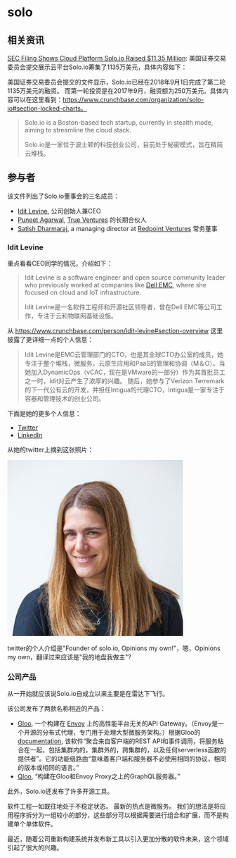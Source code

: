 # solo



## 相关资讯

[SEC Filing Shows Cloud Platform Solo.io Raised $11.35 Million](https://news.crunchbase.com/news/sec-filing-shows-cloud-platform-solo-io-raised-11-35-million/?utm_source=cb_weekend&utm_medium=email&utm_campaign=20180908&utm_content=hero&utm_term=link_general&mkt_tok=eyJpIjoiTVdFeFpHSTROamt4TTJJMSIsInQiOiJuZFN3azhsNnFOVGJKVm9zc2NjUU1jWGV0VElVN0dSaUFzZFpzdUxuYWpvdlwvUGt0dTRSc3FyeTR3a3MydVdoc0N0RytaRExGUlg1c3k3c09oWjlvVnZGOVZsTHBNcWx3VEp0YjVZalo5MGtoSnQxMkNhMGRWeVpZamRhZ2NHdFgifQ%3D%3D&from=timeline): 美国证券交易委员会提交展示云平台Solo.io筹集了1135万美元，具体内容如下：

美国证券交易委员会提交的文件显示，Solo.io已经在2018年9月1日完成了第二轮1135万美元的融资。 而第一轮投资是在2017年9月，融资额为250万美元。具体内容可以在这里看到：https://www.crunchbase.com/organization/solo-io#section-locked-charts。

> Solo.io is a Boston-based tech startup, currently in stealth mode, aiming to streamline the cloud stack.
>
> Solo.io是一家位于波士顿的科技创业公司，目前处于秘密模式，旨在精简云堆栈。

## 参与者

该文件列出了Solo.io董事会的三名成员：

- [Idit Levine](https://www.crunchbase.com/person/idit-levine), 公司创始人兼CEO
- [Puneet Agarwal](https://www.crunchbase.com/person/puneet-agarwal),  [True Ventures](https://www.crunchbase.com/organization/true-ventures) 的长期合伙人
- [Satish Dharmaraj](https://www.crunchbase.com/person/satish-dharmaraj), a managing director at [Redpoint Ventures](https://www.crunchbase.com/organization/redpoint-ventures) 常务董事

### Idit Levine

重点看看CEO同学的情况，介绍如下：

> Idit Levine is a software engineer and open source community leader who previously worked at companies like [Dell EMC](https://www.crunchbase.com/organization/dell-emc), where she focused on cloud and IoT infrastructure.
>
> Idit Levine是一名软件工程师和开源社区领导者，曾在Dell EMC等公司工作，专注于云和物联网基础设施。

从 https://www.crunchbase.com/person/idit-levine#section-overview 这里披露了更详细一点的个人信息：

> Idit Levine是EMC云管理部门的CTO，也是其全球CTO办公室的成员，她专注于整个堆栈，微服务，云原生应用和PaaS的管理和协调（M＆O）。当她加入DynamicOps（vCAC，现在是VMware的一部分）作为其首批员工之一时，Idit对云产生了浓厚的兴趣。 随后，她参与了Verizon Terremark的下一代公有云的开发，并担任Intigua的代理CTO，Intigua是一家专注于容器和管理技术的创业公司。

下面是她的更多个人信息：

- [Twitter](https://twitter.com/Idit_Levine)
- [LinkedIn](https://www.linkedin.com/in/iditlevine)

从她的twitter上摘到这张照片：

![](images/Idit_Levine.jpg)

twitter的个人介绍是"Founder of solo.io, Opinions my own!"，嗯，Opinions my own，翻译过来应该是"我的地盘我做主"? 

### 公司产品

从一开始就应该说Solo.io自成立以来主要是在雷达下飞行。

该公司发布了两款名称相近的产品：

- [Gloo](https://gloo.solo.io/), 一个构建在 [Envoy](https://www.envoyproxy.io/) 上的高性能平台无关的API Gateway。（Envoy是一个开源的分布式代理，专门用于处理大型微服务架构。）根据Gloo的 [documentation](https://gloo.solo.io/introduction/introduction/), 该软件“聚合来自客户端的REST API和事件调用，将服务粘合在一起，包括集群内的，集群外的，跨集群的，以及任何serverless函数的提供者”。它的功能级路由“意味着客户端和服务器不必使用相同的协议，相同的版本或相同的语言。”
- [Qloo](https://qloo.solo.io/), “构建在Gloo和Envoy Proxy之上的GraphQL服务器。”

此外，Solo.io还发布了许多开源工具。

软件工程一如既往地处于不稳定状态。 最新的热点是微服务。 我们的想法是将应用程序拆分为一组较小的部分，这些部分可以根据需要进行组合和扩展，而不是构建单个单体软件。

最近，随着公司重新构建系统并发布新工具以引入更加分散的软件未来，这个领域引起了很大的兴趣。



